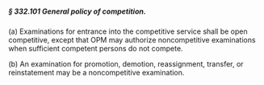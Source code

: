 ##### § 332.101 General policy of competition. #####

(a) Examinations for entrance into the competitive service shall be open competitive, except that OPM may authorize noncompetitive examinations when sufficient competent persons do not compete.

(b) An examination for promotion, demotion, reassignment, transfer, or reinstatement may be a noncompetitive examination.